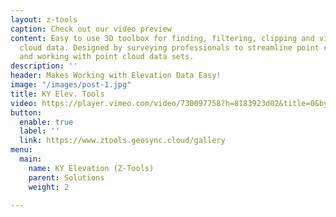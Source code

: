 ```yaml
---
layout: z-tools
caption: Check out our video preview
content: Easy to use 3D toolbox for finding, filtering, clipping and visualizing point
  cloud data. Designed by surveying professionals to streamline point cloud workflows
  and working with point cloud data sets.
description: ''
header: Makes Working with Elevation Data Easy!
image: "/images/post-1.jpg"
title: KY Elev. Tools
video: https://player.vimeo.com/video/730097758?h=8183923d02&title=0&byline=0&portrait=0&color=00ab5f
button:
  enable: true
  label: ''
  link: https://www.ztools.geosync.cloud/gallery
menu:
  main:
    name: KY Elevation (Z-Tools)
    parent: Solutions
    weight: 2

---
```

